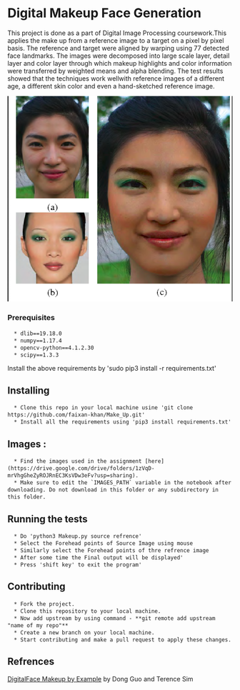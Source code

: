 # Digital Makeup Face Generation

This project is done as a part of Digital Image Processing coursework.This applies the make up from a 
    reference image to a target on a pixel by pixel basis. The reference and target were aligned by warping 
    using 77 detected face landmarks. The images were decomposed into large scale layer, detail layer and 
    color layer through which makeup highlights and color information were transferred by weighted means and 
    alpha blending. 
    The test results showed that the techniques work wellwith reference images of a different age, 
    a different skin color and even a hand-sketched reference image.
    
![alt text](SampleImages/read.png)

### Prerequisites

      * dlib==19.18.0
      * numpy==1.17.4
      * opencv-python==4.1.2.30
      * scipy==1.3.3

  Install the above requirements by 'sudo pip3 install -r requirements.txt'

## Installing

      * Clone this repo in your local machine usine 'git clone https://github.com/faixan-khan/Make_Up.git'
      * Install all the requirements using 'pip3 install requirements.txt'

## Images : 

      * Find the images used in the assignment [here](https://drive.google.com/drive/folders/1zVqD-mrVhgGheZyROJRnEC3KsVDw3eFv?usp=sharing).
      * Make sure to edit the `IMAGES_PATH` variable in the notebook after downloading. Do not download in this folder or any subdirectory in this folder.

## Running the tests
      * Do 'python3 Makeup.py source refrence'
      * Select the Forehead points of Source Image using mouse
      * Similarly select the Forehead points of thre refrence image
      * After some time the Final output will be displayed'
      * Press 'shift key' to exit the program'


## Contributing
     
      * Fork the project.
      * Clone this repository to your local machine.
      * Now add upstream by using command - **git remote add upstream "name of my repo"**
      * Create a new branch on your local machine.
      * Start contributing and make a pull request to apply these changes.
   


## Refrences
[DigitalFace Makeup by Example](https://www.comp.nus.edu.sg/~tsim/documents/face_makeup_cvpr09_lowres.pdf) by Dong Guo and Terence Sim 

